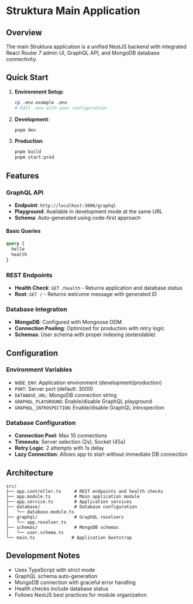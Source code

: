 # Struktura Main Application

## Overview

The main Struktura application is a unified NestJS backend with integrated React Router 7 admin UI, GraphQL API, and MongoDB database connectivity.

## Quick Start

1. **Environment Setup**:
   ```bash
   cp .env.example .env
   # Edit .env with your configuration
   ```

2. **Development**:
   ```bash
   pnpm dev
   ```

3. **Production**:
   ```bash
   pnpm build
   pnpm start:prod
   ```

## Features

### GraphQL API
- **Endpoint**: `http://localhost:3000/graphql`
- **Playground**: Available in development mode at the same URL
- **Schema**: Auto-generated using code-first approach

#### Basic Queries
```graphql
query {
  hello
  health
}
```

### REST Endpoints
- **Health Check**: `GET /health` - Returns application and database status
- **Root**: `GET /` - Returns welcome message with generated ID

### Database Integration
- **MongoDB**: Configured with Mongoose ODM
- **Connection Pooling**: Optimized for production with retry logic
- **Schemas**: User schema with proper indexing (extendable)

## Configuration

### Environment Variables
- `NODE_ENV`: Application environment (development/production)
- `PORT`: Server port (default: 3000)
- `DATABASE_URL`: MongoDB connection string
- `GRAPHQL_PLAYGROUND`: Enable/disable GraphQL playground
- `GRAPHQL_INTROSPECTION`: Enable/disable GraphQL introspection

### Database Configuration
- **Connection Pool**: Max 10 connections
- **Timeouts**: Server selection (2s), Socket (45s)
- **Retry Logic**: 2 attempts with 1s delay
- **Lazy Connection**: Allows app to start without immediate DB connection

## Architecture

```
src/
├── app.controller.ts     # REST endpoints and health checks
├── app.module.ts         # Main application module
├── app.service.ts        # Application services
├── database/             # Database configuration
│   └── database.module.ts
├── graphql/              # GraphQL resolvers
│   └── app.resolver.ts
├── schemas/              # MongoDB schemas
│   └── user.schema.ts
└── main.ts              # Application bootstrap
```

## Development Notes

- Uses TypeScript with strict mode
- GraphQL schema auto-generation
- MongoDB connection with graceful error handling
- Health checks include database status
- Follows NestJS best practices for module organization
